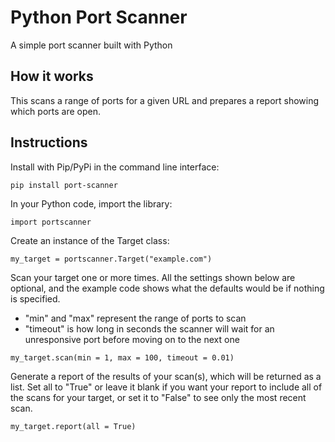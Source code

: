 # Python Port Scanner

A simple port scanner built with Python

## How it works

This scans a range of ports for a given URL and prepares a report showing which ports are open.

## Instructions

Install with Pip/PyPi in the command line interface:

```
pip install port-scanner
```

In your Python code, import the library:

```
import portscanner
```

Create an instance of the Target class:

```
my_target = portscanner.Target("example.com")
```

Scan your target one or more times. All the settings shown below are optional, and the example code shows what the defaults would be if nothing is specified.

- "min" and "max" represent the range of ports to scan
- "timeout" is how long in seconds the scanner will wait for an unresponsive port before moving on to the next one

```
my_target.scan(min = 1, max = 100, timeout = 0.01)
```

Generate a report of the results of your scan(s), which will be returned as a list. Set all to "True" or leave it blank if you want your report to include all of the scans for your target, or set it to "False" to see only the most recent scan.

```
my_target.report(all = True)
```